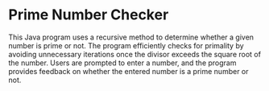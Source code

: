 # Prime Number Checker
This Java program uses a recursive method to determine whether a given number is prime or not. The program efficiently checks for primality by avoiding unnecessary iterations once the divisor exceeds the square root of the number. Users are prompted to enter a number, and the program provides feedback on whether the entered number is a prime number or not.